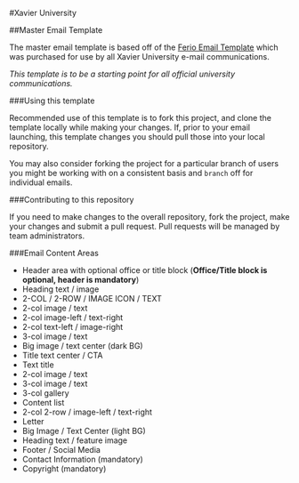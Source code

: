 #Xavier University

##Master Email Template

The master email template is based off of the [Ferio Email Template](http://themeforest.net/item/ferio-responsive-email-mailbuild-online/11945346) which 
was purchased for use by all Xavier University e-mail communications.

*This template is to be a starting point for all official university communications.*

###Using this template

Recommended use of this template is to fork this project, and clone the template locally while making your changes. If, prior to your
email launching, this template changes you should pull those into your local repository.

You may also consider forking the project for a particular branch of users you might be working with on a consistent basis and `branch` off for individual emails.

###Contributing to this repository

If you need to make changes to the overall repository, fork the project, make your changes and submit a pull request. Pull requests will be managed by team administrators.

###Email Content Areas

- Header area with optional office or title block (**Office/Title block is optional, header is mandatory**)
- Heading text / image
- 2-COL / 2-ROW / IMAGE ICON / TEXT
- 2-col image / text
- 2-col image-left / text-right
- 2-col text-left / image-right
- 3-col image / text
- Big image / text center (dark BG)
- Title text center / CTA
- Text title
- 2-col image / text
- 3-col image / text
- 3-col gallery
- Content list
- 2-col 2-row / image-left / text-right
- Letter
- Big Image / Text Center (light BG)
- Heading text / feature image
- Footer / Social Media
- Contact Information (mandatory)
- Copyright (mandatory)